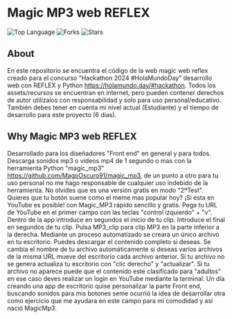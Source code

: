 # Magic MP3 web REFLEX
![Top Language](https://img.shields.io/github/languages/top/MagoOscuro91/Magic_MP3_web?style=for-the-badge&color=%2300AABB) ![Forks](https://img.shields.io/github/forks/MagoOscuro91/Magic_MP3_web?style=for-the-badge&color=%23AA0067) ![Stars](https://img.shields.io/github/stars/MagoOscuro91/Magic_MP3_web?style=for-the-badge&color=%23ffff00) 
## About
En este repositorio se encuentra el código de la web magic web reflex creado para el concurso "Hackathon 2024 #HolaMundoDay" desarrollo web con REFLEX y Python https://holamundo.day/#hackathon.
Todos los assets/recursos se encuentran en internet, pero pueden contener derechos de autor utilízalos con responsabilidad y solo para uso personal/educativo.
También debes tener en cuenta mi nivel actual (Estudiante) y el tiempo de desarrollo para este proyecto (6 días).
 ## Why Magic MP3 web REFLEX
 Desarrollado para los diseñadores "Front end" en general y para todos.
Descarga sonidos mp3 o videos mp4 de 1 segundo o mas con la herramienta Python "magic_mp3" https://github.com/MagoOscuro91/magic_mp3, de un punto a otro para tu uso personal no me hago responsable de cualquier uso indebido de la herramienta.
No olvides que es una versión gratis en modo "2ºTest".
Quieres que tu botón suene como el meme mas popular hoy?
¡Si esta en YouTube es posible! con Magic_MP3 rápido sencillo y gratis.
Pega tu URL de YouTube en el primer campo con las teclas "control izquierdo" + "v".
Dentro de la app introduce en segundos el inicio de tu clip.
Introduce el final en segundos de tu clip.
Pulsa MP3_clip para clip MP3 en la parte inferior a la derecha.
Mediante un proceso automatizado se creara un único archivo en tu escritorio.
Puedes descargar el contenido completo si deseas.
Se cambia el nombre de tu archivo automáticamente si deseas varios archivos de la misma URL mueve del escritorio cada archivo anterior.
Si tu archivo no se genera actualiza tu escritorio con "clic derecho" y "actualizar".
Si tu archivo no aparece puede que el contenido este clasificado para "adultos" en ese caso deves realizar un login en YouTube mediante la terminal.
Un día creando una app de escritorio quise personalizar la parte Front end, buscando sonidos para mis botones seme ocurrió la idea de desarrollar otra como ejercicio que me ayudara en este campo para mi comodidad y así nació MagicMp3.

